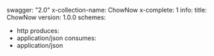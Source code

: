 swagger: "2.0"
x-collection-name: ChowNow
x-complete: 1
info:
  title: ChowNow
  version: 1.0.0
schemes:
- http
produces:
- application/json
consumes:
- application/json